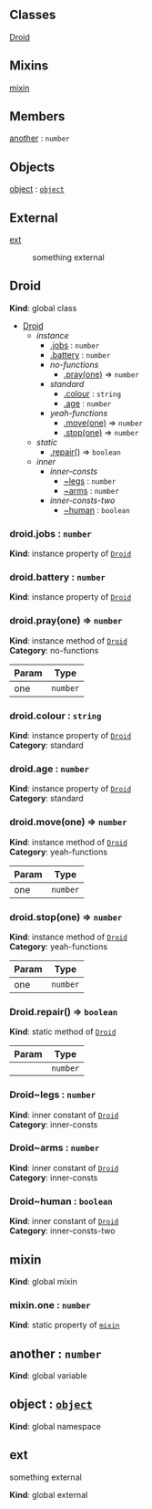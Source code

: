 ## Classes

<dl>
<dt><a href="#Droid">Droid</a></dt>
<dd></dd>
</dl>

## Mixins

<dl>
<dt><a href="#mixin">mixin</a></dt>
<dd></dd>
</dl>

## Members

<dl>
<dt><a href="#another">another</a> : <code>number</code></dt>
<dd></dd>
</dl>

## Objects

<dl>
<dt><a href="#object">object</a> : <code><a href="#object">object</a></code></dt>
<dd></dd>
</dl>

## External

<dl>
<dt><a href="#external_ext">ext</a></dt>
<dd><p>something external</p>
</dd>
</dl>

<a name="Droid"></a>

## Droid
**Kind**: global class  

* [Droid](#Droid)
    * _instance_
        * [.jobs](#Droid+jobs) : <code>number</code>
        * [.battery](#Droid+battery) : <code>number</code>
        * _no-functions_
            * [.pray(one)](#Droid+pray) ⇒ <code>number</code>
        * _standard_
            * [.colour](#Droid+colour) : <code>string</code>
            * [.age](#Droid+age) : <code>number</code>
        * _yeah-functions_
            * [.move(one)](#Droid+move) ⇒ <code>number</code>
            * [.stop(one)](#Droid+stop) ⇒ <code>number</code>
    * _static_
        * [.repair()](#Droid.repair) ⇒ <code>boolean</code>
    * _inner_
        * _inner-consts_
            * [~legs](#Droid..legs) : <code>number</code>
            * [~arms](#Droid..arms) : <code>number</code>
        * _inner-consts-two_
            * [~human](#Droid..human) : <code>boolean</code>

<a name="Droid+jobs"></a>

### droid.jobs : <code>number</code>
**Kind**: instance property of <code>[Droid](#Droid)</code>  
<a name="Droid+battery"></a>

### droid.battery : <code>number</code>
**Kind**: instance property of <code>[Droid](#Droid)</code>  
<a name="Droid+pray"></a>

### droid.pray(one) ⇒ <code>number</code>
**Kind**: instance method of <code>[Droid](#Droid)</code>  
**Category**: no-functions  

| Param | Type |
| --- | --- |
| one | <code>number</code> | 

<a name="Droid+colour"></a>

### droid.colour : <code>string</code>
**Kind**: instance property of <code>[Droid](#Droid)</code>  
**Category**: standard  
<a name="Droid+age"></a>

### droid.age : <code>number</code>
**Kind**: instance property of <code>[Droid](#Droid)</code>  
**Category**: standard  
<a name="Droid+move"></a>

### droid.move(one) ⇒ <code>number</code>
**Kind**: instance method of <code>[Droid](#Droid)</code>  
**Category**: yeah-functions  

| Param | Type |
| --- | --- |
| one | <code>number</code> | 

<a name="Droid+stop"></a>

### droid.stop(one) ⇒ <code>number</code>
**Kind**: instance method of <code>[Droid](#Droid)</code>  
**Category**: yeah-functions  

| Param | Type |
| --- | --- |
| one | <code>number</code> | 

<a name="Droid.repair"></a>

### Droid.repair() ⇒ <code>boolean</code>
**Kind**: static method of <code>[Droid](#Droid)</code>  

| Param | Type |
| --- | --- |
|  | <code>number</code> | 

<a name="Droid..legs"></a>

### Droid~legs : <code>number</code>
**Kind**: inner constant of <code>[Droid](#Droid)</code>  
**Category**: inner-consts  
<a name="Droid..arms"></a>

### Droid~arms : <code>number</code>
**Kind**: inner constant of <code>[Droid](#Droid)</code>  
**Category**: inner-consts  
<a name="Droid..human"></a>

### Droid~human : <code>boolean</code>
**Kind**: inner constant of <code>[Droid](#Droid)</code>  
**Category**: inner-consts-two  
<a name="mixin"></a>

## mixin
**Kind**: global mixin  
<a name="mixin.one"></a>

### mixin.one : <code>number</code>
**Kind**: static property of <code>[mixin](#mixin)</code>  
<a name="another"></a>

## another : <code>number</code>
**Kind**: global variable  
<a name="object"></a>

## object : <code>[object](#object)</code>
**Kind**: global namespace  
<a name="external_ext"></a>

## ext
something external

**Kind**: global external  
